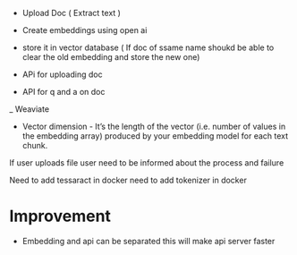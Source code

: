 - Upload Doc ( Extract text )
- Create embeddings using open ai
- store it in vector database ( If doc of ssame name shoukd be able to clear the old embedding and store the new one)

- APi for uploading doc
- API for q and a on doc




_ Weaviate
- Vector dimension - It’s the length of the vector (i.e. number of values in the embedding array) produced by your embedding model for each text chunk.


If user uploads file user need to be informed about the process and failure


Need to add tessaract in docker
need to add tokenizer in docker

# Improvement
- Embedding and api can be separated this will make api server faster
